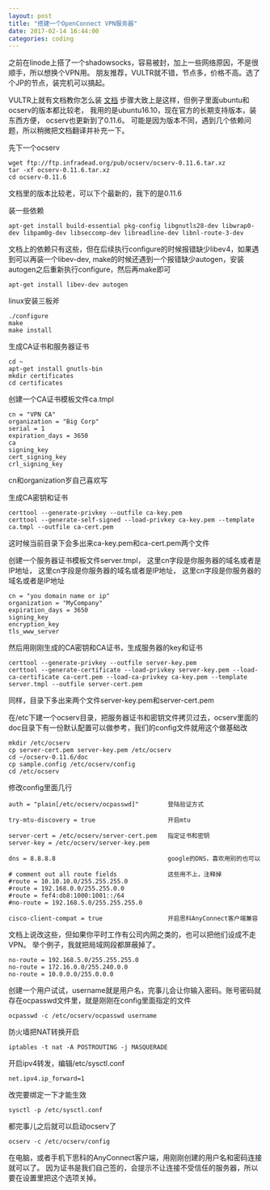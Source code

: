 ```yaml
---
layout: post
title: "搭建一个OpenConnect VPN服务器"
date: 2017-02-14 16:44:00
categories: coding
---
```


之前在linode上搭了一个shadowsocks，容易被封，加上一些网络原因，不是很顺手，所以想换个VPN用。
朋友推荐，VULTR就不错，节点多，价格不高。选了个JP的节点，装完机可以搞起。

VULTR上就有文档教你怎么装
[文档](https://www.vultr.com/docs/setup-openconnect-vpn-server-for-cisco-anyconnect-on-ubuntu-14-04-x64)
步骤大致上是这样，但例子里面ubuntu和ocserv的版本都比较老，
我用的是ubuntu16.10，现在官方的长期支持版本，装东西方便，
ocserv也更新到了0.11.6。
可能是因为版本不同，遇到几个依赖问题，所以稍微把文档翻译并补充一下。

先下一个ocserv

	wget ftp://ftp.infradead.org/pub/ocserv/ocserv-0.11.6.tar.xz
	tar -xf ocserv-0.11.6.tar.xz
	cd ocserv-0.11.6

文档里的版本比较老，可以下个最新的，我下的是0.11.6

装一些依赖

	apt-get install build-essential pkg-config libgnutls28-dev libwrap0-dev libpam0g-dev libseccomp-dev libreadline-dev libnl-route-3-dev

文档上的依赖只有这些，但在后续执行configure的时候报错缺少libev4，如果遇到可以再装一个libev-dev,
make的时候还遇到一个报错缺少autogen，安装autogen之后重新执行configure，然后再make即可

	apt-get install libev-dev autogen

linux安装三板斧

	./configure
	make
	make install

生成CA证书和服务器证书

	cd ~
	apt-get install gnutls-bin
	mkdir certificates
	cd certificates

创建一个CA证书模板文件ca.tmpl

	cn = "VPN CA" 
	organization = "Big Corp" 
	serial = 1 
	expiration_days = 3650
	ca 
	signing_key 
	cert_signing_key 
	crl_signing_key 

cn和organization岁自己喜欢写

生成CA密钥和证书

	certtool --generate-privkey --outfile ca-key.pem
	certtool --generate-self-signed --load-privkey ca-key.pem --template ca.tmpl --outfile ca-cert.pem

这时候当前目录下会多出来ca-key.pem和ca-cert.pem两个文件

创建一个服务器证书模板文件server.tmpl，
这里cn字段是你服务器的域名或者是IP地址，
这里cn字段是你服务器的域名或者是IP地址，
这里cn字段是你服务器的域名或者是IP地址

	cn = "you domain name or ip"
	organization = "MyCompany" 
	expiration_days = 3650 
	signing_key 
	encryption_key
	tls_www_server

然后用刚刚生成的CA密钥和CA证书，生成服务器的key和证书

	certtool --generate-privkey --outfile server-key.pem
	certtool --generate-certificate --load-privkey server-key.pem --load-ca-certificate ca-cert.pem --load-ca-privkey ca-key.pem --template server.tmpl --outfile server-cert.pem

同样，目录下多出来两个文件server-key.pem和server-cert.pem

在/etc下建一个ocserv目录，把服务器证书和密钥文件拷贝过去，ocserv里面的doc目录下有一份默认配置可以做参考，我们的config文件就用这个做基础改

	mkdir /etc/ocserv
	cp server-cert.pem server-key.pem /etc/ocserv
	cd ~/ocserv-0.11.6/doc
	cp sample.config /etc/ocserv/config
	cd /etc/ocserv

修改config里面几行

	auth = "plain[/etc/ocserv/ocpasswd]"		登陆验证方式

	try-mtu-discovery = true 					开启mtu

	server-cert = /etc/ocserv/server-cert.pem 	指定证书和密钥
	server-key = /etc/ocserv/server-key.pem

	dns = 8.8.8.8 								google的DNS，喜欢用别的也可以

	# comment out all route fields 				这些用不上，注释掉
	#route = 10.10.10.0/255.255.255.0
	#route = 192.168.0.0/255.255.0.0
	#route = fef4:db8:1000:1001::/64
	#no-route = 192.168.5.0/255.255.255.0

	cisco-client-compat = true 					开启思科AnyConnect客户端兼容

文档上说改这些，但如果你平时工作有公司内网之类的，也可以把他们设成不走VPN。
举个例子，我就把局域网段都屏蔽掉了。

	no-route = 192.168.5.0/255.255.255.0
	no-route = 172.16.0.0/255.240.0.0
	no-route = 10.0.0.0/255.0.0.0

创建一个用户试试，username就是用户名，完事儿会让你输入密码。账号密码就存在ocpasswd文件里，就是刚刚在config里面指定的文件

	ocpasswd -c /etc/ocserv/ocpasswd username

防火墙把NAT转换开启

	iptables -t nat -A POSTROUTING -j MASQUERADE

开启ipv4转发，编辑/etc/sysctl.conf

	net.ipv4.ip_forward=1

改完要绑定一下才能生效

	sysctl -p /etc/sysctl.conf

都完事儿之后就可以启动ocserv了

	ocserv -c /etc/ocserv/config

在电脑，或者手机下思科的AnyConnect客户端，用刚刚创建的用户名和密码连接就可以了。
因为证书是我们自己签的，会提示不让连接不受信任的服务器，所以要在设置里把这个选项关掉。
